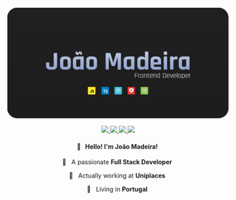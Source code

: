 <p align="center">
  <img src="./banner.png" alt="João Madeira - Full Stack Developer" />
</p>

<p align="center">

<a href="https://joaomadeira.net" alt="Website" target="_blank">
    <img src="https://img.shields.io/badge/-Personal Website-4c4c4c?style=flat-square" />
  </a>

  <a href="https://www.linkedin.com/in/jpmmadeira" alt="LinkedIn" target="_blank">
    <img src="https://img.shields.io/badge/-LinkedIn-4c4c4c?style=flat-square" />
  </a>

  <a href="https://www.joaomadeira.net/resume/Joao_Madeira_Resume.pdf" alt="Resume" target="_blank">
    <img src="https://img.shields.io/badge/-Resume-4c4c4c?style=flat-square" />
  </a>

  <a href="mailto:mail@joaomadeira.net" alt="E-mail" target="_blank">
    <img src="https://img.shields.io/badge/-Email-4c4c4c?style=flat-square" />
  </a>

</p>

<h4 align="center">
  👋 &nbsp; Hello! I'm <b>João Madeira</b>!&nbsp;
</h4>

<p align="center">
  💙 &nbsp; A passionate <b>Full Stack Developer</b>&nbsp;
</p>

<p align="center">
  💼  &nbsp; Actually working at <b>Uniplaces</b>&nbsp;
</p>

<p align="center">
  📌 &nbsp; Living in <b>Portugal</b>&nbsp;
</p>
